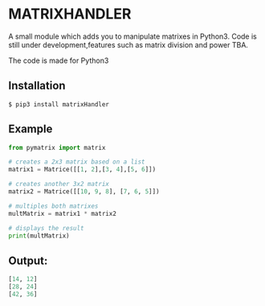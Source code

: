 MATRIXHANDLER
=============

A small module which adds you to manipulate matrixes in Python3.
Code is still under development,features such as matrix division and power TBA.

The code is made for Python3

Installation
------------

```
$ pip3 install matrixHandler
```

Example
-------

```python
from pymatrix import matrix

# creates a 2x3 matrix based on a list
matrix1 = Matrice([[1, 2],[3, 4],[5, 6]])

# creates another 3x2 matrix
matrix2 = Matrice([[10, 9, 8], [7, 6, 5]])

# multiples both matrixes
multMatrix = matrix1 * matrix2

# displays the result
print(multMatrix)
```

Output:
-------

```python
[14, 12]
[28, 24]
[42, 36]
```